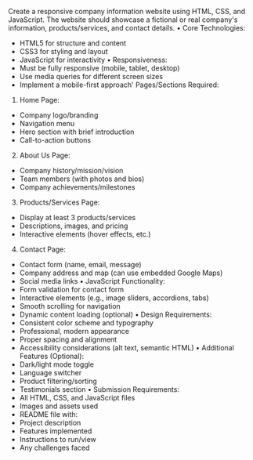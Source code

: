 Create a responsive company information
website using HTML, CSS, and JavaScript. The website
should showcase a fictional or real company's
information, products/services, and contact details.
• Core Technologies:

- HTML5 for structure and content
- CSS3 for styling and layout
- JavaScript for interactivity
  • Responsiveness:
- Must be fully responsive (mobile, tablet, desktop)
- Use media queries for different screen sizes
- Implement a mobile-first approach'
  Pages/Sections Required:

1. Home Page:

- Company logo/branding
- Navigation menu
- Hero section with brief introduction
- Call-to-action buttons

2. About Us Page:

- Company history/mission/vision
- Team members (with photos and bios)
- Company achievements/milestones

3. Products/Services Page:

- Display at least 3 products/services
- Descriptions, images, and pricing
- Interactive elements (hover effects, etc.)

4. Contact Page:

- Contact form (name, email, message)
- Company address and map (can use embedded
  Google Maps)
- Social media links
  • JavaScript Functionality:
- Form validation for contact form
- Interactive elements (e.g., image sliders, accordions,
  tabs)
- Smooth scrolling for navigation
- Dynamic content loading (optional)
  • Design Requirements:
- Consistent color scheme and typography
- Professional, modern appearance
- Proper spacing and alignment
- Accessibility considerations (alt text, semantic HTML)
  • Additional Features (Optional):
- Dark/light mode toggle
- Language switcher
- Product filtering/sorting
- Testimonials section
  • Submission Requirements:
- All HTML, CSS, and JavaScript files
- Images and assets used
- README file with:
- Project description
- Features implemented
- Instructions to run/view
- Any challenges faced
